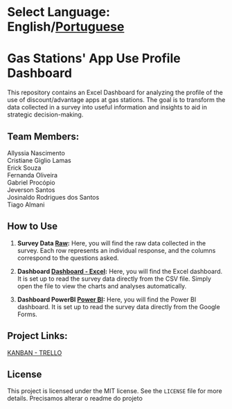 # Select Language: English/[Portuguese](/README-pt.md)

# Gas Stations' App Use Profile Dashboard

This repository contains an Excel Dashboard for analyzing the profile of the use of discount/advantage apps at gas stations. The goal is to transform the data collected in a survey into useful information and insights to aid in strategic decision-making.


## Team Members:

Allyssia Nascimento </br>
Cristiane Giglio Lamas</br>
Erick Souza</br>
Fernanda Oliveira</br>
Gabriel Procópio</br>
Jeverson Santos</br>
Josinaldo Rodrigues dos Santos</br>
Tiago Almani</br>

## How to Use

1. **Survey Data [Raw](data/raw.csv):** Here, you will find the raw data collected in the survey. Each row represents an individual response, and the columns correspond to the questions asked.

2. **Dashboard [Dashboard - Excel](dashboard.xlsm):** Here, you will find the Excel dashboard. It is set up to read the survey data directly from the CSV file. Simply open the file to view the charts and analyses automatically.

3. **Dashboard PowerBI [Power BI](powerbi/ipiDados.pbix):** Here, you will find the Power BI dashboard. It is set up to read the survey data directly from the Google Forms.

## Project Links:

[KANBAN - TRELLO](https://trello.com/b/JbKGAHt1/dash-ipiranga-dados)


## License

This project is licensed under the MIT license. See the `LICENSE` file for more details.
Precisamos alterar o readme do projeto